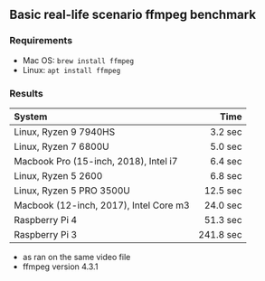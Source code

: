 ## Basic real-life scenario ffmpeg benchmark

### Requirements

* Mac OS: `brew install ffmpeg`  
* Linux: `apt install ffmpeg`

### Results

| System | Time |
| :--- | ---: |
| Linux, Ryzen 9 7940HS | 3.2 sec |
| Linux, Ryzen 7 6800U | 5.0 sec |
| Macbook Pro (15-inch, 2018), Intel i7 | 6.4 sec |
| Linux, Ryzen 5 2600 | 6.8 sec |
| Linux, Ryzen 5 PRO 3500U | 12.5 sec |
| Macbook (12-inch, 2017), Intel Core m3 | 24.0 sec |
| Raspberry Pi 4 | 51.3 sec |
| Raspberry Pi 3 | 241.8 sec |

* as ran on the same video file
* ffmpeg version 4.3.1
